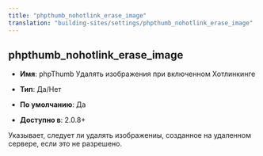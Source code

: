```yaml
---
title: "phpthumb_nohotlink_erase_image"
translation: "building-sites/settings/phpthumb_nohotlink_erase_image"
---
```


## phpthumb_nohotlink_erase_image

-   **Имя**: phpThumb Удалять изображения при включенном Хотлинкинге

-   **Тип**: Да/Нет
-   **По умолчанию**: Да
-   **Доступно в**: 2.0.8+

Указывает, следует ли удалять изображениы, созданное на удаленном сервере, если это не разрешено.
